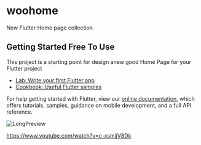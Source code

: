 # woohome

New Flutter Home page collection

## Getting Started Free To Use

This project is a starting point for design anew good Home Page for your Flutter project

- [Lab: Write your first Flutter app](https://flutter.dev/docs/get-started/codelab)
- [Cookbook: Useful Flutter samples](https://flutter.dev/docs/cookbook)

For help getting started with Flutter, view our
[online documentation](https://flutter.dev/docs), which offers tutorials,
samples, guidance on mobile development, and a full API reference.

![LongPreview](https://user-images.githubusercontent.com/14914651/91991858-bab8a700-ed33-11ea-8edb-3dfeb610f0dc.png)

https://www.youtube.com/watch?v=c-xsmjjV8Dk
